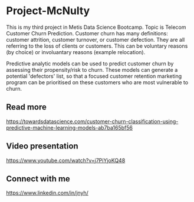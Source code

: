 # Project-McNulty
This is my third project in Metis Data Science Bootcamp. Topic is Telecom Customer Churn Prediction.
Customer churn has many definitions: customer attrition, customer turnover, or customer defection. They are all referring to the loss of clients or customers. This can be voluntary reasons (by choice) or involuantary reasons (example relocation).

Predictive analytic models can be used to predict customer churn by assessing their propensity/risk to churn. These models can generate a potential 'defectors' list, so that a focused customer retention marketing program can be prioritised on these customers who are most vulnerable to churn.

## Read more
https://towardsdatascience.com/customer-churn-classification-using-predictive-machine-learning-models-ab7ba165bf56

## Video presentation
https://www.youtube.com/watch?v=j7PiYjoKQ48

## Connect with me
https://www.linkedin.com/in/jnyh/
